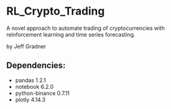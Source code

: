 # RL_Crypto_Trading
A novel approach to automate trading of cryptocurrencies with reinforcement learning and time series forecasting.

by Jeff Gradner

## Dependencies:
* pandas 1.2.1
* notebook 6.2.0
* python-binance 0.7.11
* plotly 4.14.3

